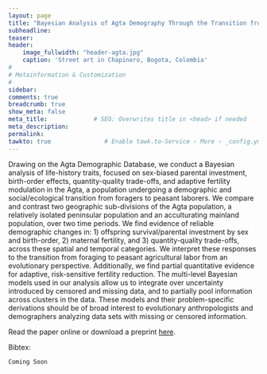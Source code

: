 ```yaml
---
layout: page
title: "Bayesian Analysis of Agta Demography Through the Transition from Foraging to Landless Peasantry"
subheadline: 
teaser: 
header:
    image_fullwidth: "header-agta.jpg"
    caption: 'Street art in Chapinero, Bogota, Colombia'
#
# Metainformation & Customization
#
sidebar: 
comments: true
breadcrumb: true
show_meta: false
meta_title:             # SEO: Overwrites title in <head> if needed
meta_description:
permalink:
tawkto: true               # Enable tawk.to-Service › More › _config.yml
---
```

<div class="row">
<div class="medium-8 columns t30">
<img src="{{ site.url }}/images/agta.png" alt="">
</div><!-- /.medium-8.columns -->
</div><!-- /.row -->
Drawing on the Agta Demographic Database, we conduct a Bayesian analysis of life-history traits, focused on sex-biased parental investment, birth-order effects, quantity-quality trade-offs, and adaptive fertility modulation in the Agta, a population undergoing a demographic and social/ecological transition from foragers to peasant laborers.  We compare and contrast two geographic sub-divisions of the Agta population, a relatively isolated peninsular population and an acculturating mainland population, over two time periods.  We find evidence of reliable demographic changes in: 1) offspring survival/parental investment by sex and birth-order, 2) maternal fertility, and 3) quantity-quality trade-offs, across these spatial and temporal categories. We interpret these responses to the transition from foraging to peasant agricultural labor from an evolutionary perspective. Additionally, we find partial quantitative evidence for adaptive, risk-sensitive fertility reduction. The multi-level Bayesian models used in our analysis allow us to integrate over uncertainty introduced by censored and missing data, and to partially pool information across clusters in the data.  These models and their problem-specific derivations should be of broad interest to evolutionary anthropologists and demographers analyzing data sets with missing or censored information. 

Read the paper online or download a preprint [here][1].

Bibtex:
```
Coming Soon
```


 [1]: https://github.com/Ctross/ctross.github.io/blob/master/pdfs/AgtaPrePrint.pdf
 
